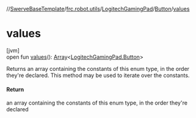 //[SwerveBaseTemplate](../../../../index.md)/[frc.robot.utils](../../index.md)/[LogitechGamingPad](../index.md)/[Button](index.md)/[values](values.md)

# values

[jvm]\
open fun [values](values.md)(): [Array](https://kotlinlang.org/api/latest/jvm/stdlib/kotlin/-array/index.html)&lt;[LogitechGamingPad.Button](index.md)&gt;

Returns an array containing the constants of this enum type, in the order they're declared. This method may be used to iterate over the constants.

#### Return

an array containing the constants of this enum type, in the order they're declared
